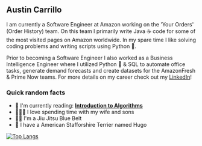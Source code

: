 ## Austin Carrillo

I am currently a Software Engineer at Amazon working on the 'Your Orders' (Order History) team.  On this team I primarily write Java ☕️ code for some of the most visited pages on Amazon worldwide.  In my spare time I like solving coding problems and writing scripts using Python 🐍.  

Prior to becoming a Software Engineer I also worked as a Business Intelligence Engineer where I utilized Python 🐍 & SQL to automate office tasks, generate demand forecasts and create datasets for the AmazonFresh & Prime Now teams.  For more details on my career check out my [LinkedIn](https://www.linkedin.com/in/austin-g-carrillo/)!

### Quick random facts
- 📖 I'm currently reading: **[Introduction to Algorithms](https://mitpress.mit.edu/9780262046305/introduction-to-algorithms/)**
- 👩👦👶 I love spending time with my wife and sons
- 🤼‍♂️ I'm a Jiu Jitsu Blue Belt
- 🐶 I have a American Stafforshire Terrier named Hugo

[![Top Langs](https://github-readme-stats.vercel.app/api/top-langs/?username=acarrillo2&layout=compact&hide=jupyter%20notebook)](https://github.com/acarrillo2)
